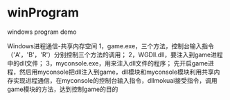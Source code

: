 # winProgram
windows program demo

Windows进程通信-共享内存空间
1，game.exe，三个方法，控制台输入指令（'A'，'B'，'R'）分别控制三个方法的调用；
2，WGDll.dll，要注入到game进程中的dll文件；
3，myconsole.exe，用来注入dll文件的程序；
先开启game进程，然后用myconsole把dll注入到game，dll模块和myconsole模块利用共享内存实现进程通信，在myconsole的控制台输入指令，dllmokuai接受指令，调用game模块的方法，达到控制game的目的